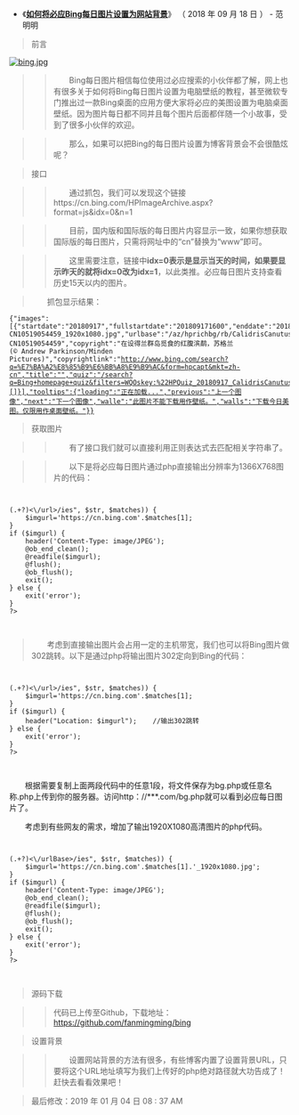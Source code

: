 - 《[**如何将必应Bing每日图片设置为网站背景**](https://www.fanmingming.com/article/bing-images-bg.html)》  （ 2018 年 09 月 18 日  ） - 范明明


> 前言

<p>
<a href="https://www.fanmingming.com/article/bing-images-bg.html">
<img src="https://www.fanmingming.com/usr/uploads/2018/09/3015358578.jpg" border="0" alt="bing.jpg" title="如何将必应Bing每日图片设置为网站背景"></a>
</p>

>>　　Bing每日图片相信每位使用过必应搜索的小伙伴都了解，网上也有很多关于如何将Bing每日图片设置为电脑壁纸的教程，甚至微软专门推出过一款Bing桌面的应用方便大家将必应的美图设置为电脑桌面壁纸。因为图片每日都不同并且每个图片后面都伴随一个小故事，受到了很多小伙伴的欢迎。

>>　　那么，如果可以把Bing的每日图片设置为博客背景会不会很酷炫呢？

> 接口

>>　　通过抓包，我们可以发现这个链接https://cn.bing.com/HPImageArchive.aspx?format=js&idx=0&n=1

>>　　目前，国内版和国际版的每日图片内容显示一致，如果你想获取国际版的每日图片，只需将网址中的“cn”替换为“www”即可。

>>　　这里需要注意，链接中**idx=0表示是显示当天的时间，如果要显示昨天的就将idx=0改为idx=1**，以此类推。必应每日图片支持查看历史15天以内的图片。

>　　抓包显示结果：
  
<code><pre>
{"images":[{"startdate":"20180917","fullstartdate":"201809171600","enddate":"20180918","url":"/az/hprichbg/rb/CalidrisCanutus_ZH-CN10519054459_1920x1080.jpg","urlbase":"/az/hprichbg/rb/CalidrisCanutus_ZH-CN10519054459","copyright":"在设得兰群岛觅食的红腹滨鹬，苏格兰 (© Andrew Parkinson/Minden Pictures)","copyrightlink":"http://www.bing.com/search?q=%E7%BA%A2%E8%85%B9%E6%BB%A8%E9%B9%AC&form=hpcapt&mkt=zh-cn","title":"","quiz":"/search?q=Bing+homepage+quiz&filters=WQOskey:%22HPQuiz_20180917_CalidrisCanutus%22&FORM=HPQUIZ","wp":true,"hsh":"0a7f98e36e11f76ca5baea28f6ff86ac","drk":1,"top":1,"bot":1,"hs":[]}],"tooltips":{"loading":"正在加载...","previous":"上一个图像","next":"下一个图像","walle":"此图片不能下载用作壁纸。","walls":"下载今日美图。仅限用作桌面壁纸。"}}
</code></pre> 

> 获取图片

>>　　有了接口我们就可以直接利用正则表达式去匹配相关字符串了。

>>　　以下是将必应每日图片通过php直接输出分辨率为1366X768图片的代码：
  
<code><pre>

<?php
    $str=file_get_contents('https://cn.bing.com/HPImageArchive.aspx?idx=0&n=1');
if (preg_match("/<url>(.+?)<\/url>/ies", $str, $matches)) {
    $imgurl='https://cn.bing.com'.$matches[1];
}
if ($imgurl) {
    header('Content-Type: image/JPEG');
    @ob_end_clean();
    @readfile($imgurl);
    @flush();
    @ob_flush();
    exit();
} else {
    exit('error');
}
?>

</code></pre> 

>　　考虑到直接输出图片会占用一定的主机带宽，我们也可以将Bing图片做302跳转。以下是通过php将输出图片302定向到Bing的代码：
  
<code><pre>

<?php
    $str=file_get_contents('https://cn.bing.com/HPImageArchive.aspx?idx=0&n=1');
if (preg_match("/<url>(.+?)<\/url>/ies", $str, $matches)) {
    $imgurl='https://cn.bing.com'.$matches[1];
}
if ($imgurl) {
    header("Location: $imgurl");    //输出302跳转
} else {
    exit('error');
}
?>

</code></pre> 

　　根据需要复制上面两段代码中的任意1段，将文件保存为bg.php或任意名称.php上传到你的服务器。访问http：//***.com/bg.php就可以看到必应每日图片了。

　　考虑到有些网友的需求，增加了输出1920X1080高清图片的php代码。
  
<code><pre>

<?php
    $str=file_get_contents('https://cn.bing.com/HPImageArchive.aspx?idx=0&n=1');
if (preg_match("/<urlBase>(.+?)<\/urlBase>/ies", $str, $matches)) {
    $imgurl='https://cn.bing.com'.$matches[1].'_1920x1080.jpg';
}
if ($imgurl) {
    header('Content-Type: image/JPEG');
    @ob_end_clean();
    @readfile($imgurl);
    @flush();
    @ob_flush();
    exit();
} else {
    exit('error');
}
?>

</code></pre> 

> 源码下载

>> 代码已上传至Github，下载地址：https://github.com/fanmingming/bing

>设置背景

>>　　设置网站背景的方法有很多，有些博客内置了设置背景URL，只要将这个URL地址填写为我们上传好的php绝对路径就大功告成了！赶快去看看效果吧！

>  最后修改：2019 年 01 月 04 日 08 : 37 AM 
